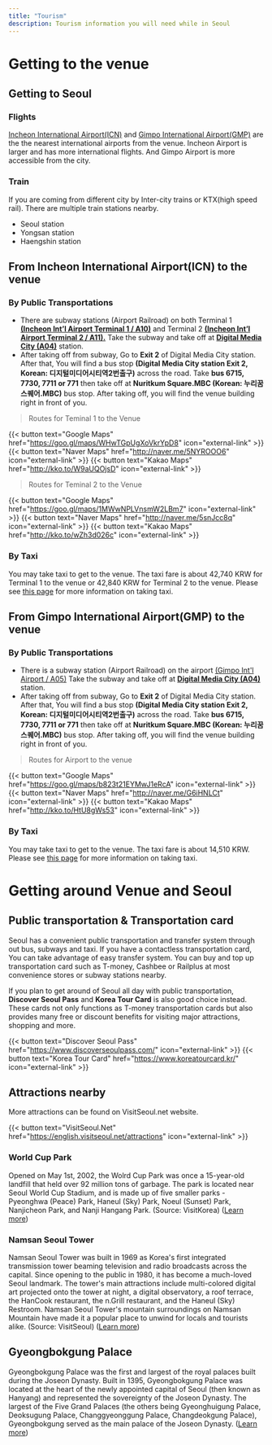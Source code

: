 ```yaml
---
title: "Tourism"
description: Tourism information you will need while in Seoul
---
```


# Getting to the venue

## Getting to Seoul

### Flights

[Incheon International Airport(ICN)](https://www.airport.kr/) and [Gimpo International Airport(GMP)](https://www.airport.co.kr/gimpoeng/index.do) are the the nearest international airports from the venue.
Incheon Airport is larger and has more international flights. And Gimpo Airport is more accessible from the city.

### Train

If you are coming from different city by Inter-city trains or KTX(high speed rail). There are multiple train stations nearby.
- Seoul station
- Yongsan station
- Haengshin station


## From Incheon International Airport(ICN) to the venue

### By Public Transportations

- There are subway stations (Airport Railroad) on both Terminal 1 [**(Incheon Int’l Airport Terminal 1 / A10)**](https://www.arex.or.kr/station/info.do?stnCd=100&menuNo=MN201503300000000014&langCd=en_US&device=Normal) and Terminal 2 [**(Incheon Int’l Airport Terminal 2 / A11).**](https://www.arex.or.kr/station/info.do?stnCd=110&menuNo=MN201801130000000001&langCd=en_US&device=Normal) Take the subway and take off at [**Digital Media City (A04)**](https://www.arex.or.kr/station/info.do?stnCd=040&menuNo=MN201503300000000023&langCd=en_US&device=Normal) station.
- After taking off from subway, Go to **Exit 2** of Digital Media City station. After that, You will find a bus stop **(Digital Media City station Exit 2, Korean: 디지털미디어시티역2번출구)** across the road. Take **bus 6715, 7730, 7711 or 771** then take off at **Nuritkum Square.MBC (Korean: 누리꿈스퀘어.MBC)** bus stop. After taking off, you will find the venue building right in front of you.

> Routes for Teminal 1 to the Venue  

{{< button text="Google Maps" href="https://goo.gl/maps/WHwTGpUgXoVkrYpD8" icon="external-link" >}}
{{< button text="Naver Maps" href="http://naver.me/5NYROOO6" icon="external-link" >}}
{{< button text="Kakao Maps" href="http://kko.to/W9aUQOjsD" icon="external-link" >}}

> Routes for Teminal 2 to the Venue  

{{< button text="Google Maps" href="https://goo.gl/maps/1MWwNPLVnsmW2LBm7" icon="external-link" >}}
{{< button text="Naver Maps" href="http://naver.me/5snJcc8q" icon="external-link" >}}
{{< button text="Kakao Maps" href="http://kko.to/wZh3d026c" icon="external-link" >}}

### By Taxi
You may take taxi to get to the venue. The taxi fare is about 42,740 KRW for Terminal 1 to the venue or 42,840 KRW for Terminal 2 to the venue. Please see [this page](https://www.airport.kr/ap/en/tpt/pblcTptTaxi.do) for more information on taking taxi.

## From Gimpo International Airport(GMP) to the venue

### By Public Transportations

- There is a subway station (Airport Railroad) on the airport [(Gimpo Int'l Airport / A05)](https://www.arex.or.kr/station/info.do?stnCd=050&menuNo=MN201503300000000022&langCd=en_US&device=Normal) Take the subway and take off at [**Digital Media City (A04)**](https://www.arex.or.kr/station/info.do?stnCd=040&menuNo=MN201503300000000023&langCd=en_US&device=Normal) station.
- After taking off from subway, Go to **Exit 2** of Digital Media City station. After that, You will find a bus stop **(Digital Media City station Exit 2, Korean: 디지털미디어시티역2번출구)** across the road. Take **bus 6715, 7730, 7711 or 771** then take off at **Nuritkum Square.MBC (Korean: 누리꿈스퀘어.MBC)** bus stop. After taking off, you will find the venue building right in front of you.

> Routes for Airport to the venue 

{{< button text="Google Maps" href="https://goo.gl/maps/b823t21EYMwJ1eRcA" icon="external-link" >}}
{{< button text="Naver Maps" href="http://naver.me/G6iHNLCt" icon="external-link" >}}
{{< button text="Kakao Maps" href="http://kko.to/HtU8gWs53" icon="external-link" >}}

### By Taxi
You may take taxi to get to the venue. The taxi fare is about 14,510 KRW. Please see [this page](https://www.airport.co.kr/gimpoeng/cms/frCon/index.do?MENU_ID=270&CONTENTS_NO=4) for more information on taking taxi.

# Getting around Venue and Seoul

## Public transportation & Transportation card
Seoul has a convenient public transportation and transfer system through out bus, subways and taxi. If you have a contactless transportation card, You can take advantage of easy transfer system. You can buy and top up transportation card such as T-money, Cashbee or Railplus at most convenience stores or subway stations nearby.

If you plan to get around of Seoul all day with public transportation, **Discover Seoul Pass** and **Korea Tour Card** is also good choice instead. These cards not only functions as T-money transportation cards but also provides many free or discount benefits for visiting major attractions, shopping and more.

{{< button text="Discover Seoul Pass" href="https://www.discoverseoulpass.com/" icon="external-link" >}}
{{< button text="Korea Tour Card" href="https://www.koreatourcard.kr/" icon="external-link" >}}

## Attractions nearby

More attractions can be found on VisitSeoul.net website.

{{< button text="VisitSeoul.Net" href="https://english.visitseoul.net/attractions" icon="external-link" >}}

### World Cup Park
Opened on May 1st, 2002, the Wolrd Cup Park was once a 15-year-old landfill that held over 92 million tons of garbage. The park is located near Seoul World Cup Stadium, and is made up of five smaller parks - Pyeonghwa (Peace) Park, Haneul (Sky) Park, Noeul (Sunset) Park, Nanjicheon Park, and Nanji Hangang Park. (Source: VisitKorea) ([Learn more](https://english.visitkorea.or.kr/enu/ATR/SI_EN_3_1_1_1.jsp?cid=264454))

### Namsan Seoul Tower
Namsan Seoul Tower was built in 1969 as Korea's first integrated transmission tower beaming television and radio broadcasts across the capital. Since opening to the public in 1980, it has become a much-loved Seoul landmark. The tower's main attractions include multi-colored digital art projected onto the tower at night, a digital observatory, a roof terrace, the HanCook restaurant, the n.Grill restaurant, and the Haneul (Sky) Restroom. Namsan Seoul Tower's mountain surroundings on Namsan Mountain have made it a popular place to unwind for locals and tourists alike. (Source: VisitSeoul) ([Learn more](https://english.visitseoul.net/attractions/Namsan-Seoul-Tower_/37))

## Gyeongbokgung Palace
Gyeongbokgung Palace was the first and largest of the royal palaces built during the Joseon Dynasty. Built in 1395, Gyeongbokgung Palace was located at the heart of the newly appointed capital of Seoul (then known as Hanyang) and represented the sovereignty of the Joseon Dynasty. The largest of the Five Grand Palaces (the others being Gyeonghuigung Palace, Deoksugung Palace, Changgyeonggung Palace, Changdeokgung Palace), Gyeongbokgung served as the main palace of the Joseon Dynasty. ([Learn more](https://english.visitseoul.net/attractions/Gyeongbokgung_/73))